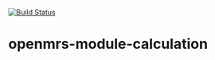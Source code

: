 [![Build Status](https://travis-ci.org/openmrs/openmrs-module-calculation.svg?branch=master)](https://travis-ci.org/openmrs/openmrs-module-calculation)

openmrs-module-calculation
==========================
